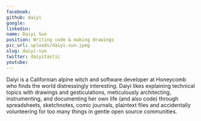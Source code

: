 ```yaml
---
facebook: 
github: daiyi
google: 
linkedin: 
name: Daiyi Sun
position: Writing code & making drawings
pic_url: uploads/daiyi-sun.jpeg
slug: daiyi-sun
twitter: daiyitastic
youtube: 
---
```

<p>Daiyi is a Californian alpine witch and software developer at Honeycomb who finds the world distressingly interesting. Daiyi likes explaining technical topics with drawings and gesticulations, meticulously architecting, instrumenting, and documenting her own life (and also code) through spreadsheets, sketchnotes, comic journals, plaintext files and accidentally volunteering for too many things in gentle open source communities.</p>
